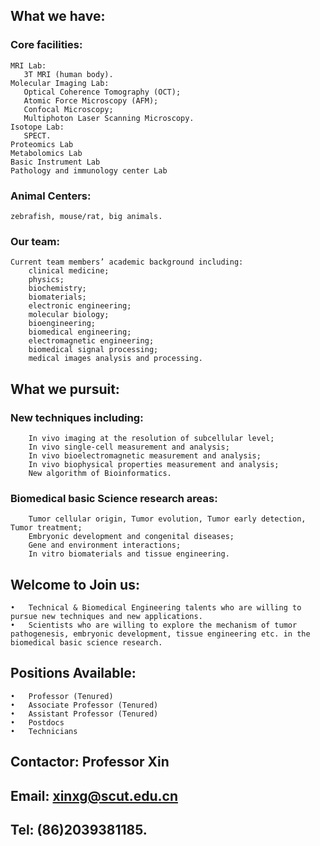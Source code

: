 ## What we have:
### Core facilities:
    MRI Lab: 
       3T MRI (human body).
    Molecular Imaging Lab: 
       Optical Coherence Tomography (OCT);
       Atomic Force Microscopy (AFM);
       Confocal Microscopy;
       Multiphoton Laser Scanning Microscopy. 
    Isotope Lab: 
       SPECT. 
    Proteomics Lab  
    Metabolomics Lab  
    Basic Instrument Lab  
    Pathology and immunology center Lab

### Animal Centers:
    zebrafish, mouse/rat, big animals.

### Our team:
    Current team members’ academic background including: 
        clinical medicine;
        physics;
        biochemistry; 
        biomaterials; 
        electronic engineering; 
        molecular biology; 
        bioengineering; 
        biomedical engineering; 
        electromagnetic engineering; 
        biomedical signal processing; 
        medical images analysis and processing.

## What we pursuit:
### New techniques including: 
        In vivo imaging at the resolution of subcellular level;
        In vivo single-cell measurement and analysis;
        In vivo bioelectromagnetic measurement and analysis;
        In vivo biophysical properties measurement and analysis;
        New algorithm of Bioinformatics. 
### Biomedical basic Science research areas: 
        Tumor cellular origin, Tumor evolution, Tumor early detection, Tumor treatment;
        Embryonic development and congenital diseases;
        Gene and environment interactions;
        In vitro biomaterials and tissue engineering.

## Welcome to Join us:
    •	Technical & Biomedical Engineering talents who are willing to pursue new techniques and new applications.
    •	Scientists who are willing to explore the mechanism of tumor pathogenesis, embryonic development, tissue engineering etc. in the biomedical basic science research.

## Positions Available:  
    •	Professor (Tenured)
    •	Associate Professor (Tenured)
    •	Assistant Professor (Tenured)
    •	Postdocs
    •	Technicians

## Contactor: Professor Xin
## Email: xinxg@scut.edu.cn
## Tel: (86)2039381185.

